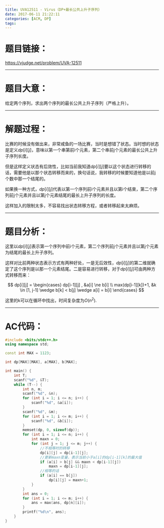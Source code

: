```yaml
---
title: UVA12511 - Virus（DP+最长公共上升子序列）
date: 2017-06-11 21:22:11
categories: [ACM, DP]
tags:
---
```

# 题目链接：
https://vjudge.net/problem/UVA-12511

----------------------------------
# 题目大意：
给定两个序列，求出两个序列的最长公共上升子序列（严格上升）。


-----------------------------------------
# 解题过程：
比赛的时候没有做出来，非常咸鱼的一场比赛，当时是想错了状态。当时想的状态是定义$dp[i][j]$，意味以第一个串第前i个元素，第二个串前j个元素的最长公共上升子序列长度。

但是这样定义状态有后效性，比如当前我知道$dp[i][j]$要以这个状态进行转移的话，需要他是以那个状态转移而来的，换句话说，我转移的时候要知道他是以前j个数中那一个结尾的。

如果换一种方式，$dp[i][j]$代表以第一个序列前i个元素并且以第i个结束，第二个序列前j个元素并且以第j个元素结尾的最长上升子序列的长度。

这样加入的限制太多，不容易找出状态转移方程，或者转移起来太麻烦。

--------------------------
# 题目分析：
这里以$dp[i][j]$表示第一个序列中前i个元素，第二个序列前j个元素并且以第j个元素为结尾的最长上升子序列。

这样对比前两种状态表示方式有两种好处，一是无后效性，$dp[i][j]$的第二维就确定了这个序列是以那一个元素结尾。二是容易进行转移，对于$dp[i][j]$可由两种方式转移而来：


$$
dp[i][j] = 	
\begin{cases}
dp[i-1][j] , &a[i]  \ne b[i] \\
max(dp[i-1][k])+1, &k \in [1, j-1] \wedge b[k] < b[j] \wedge a[i] = b[i]
\end{cases}
$$

这里的k可以在循环中找出，时间复杂度为$O(n^2)$.

-----------------------------
# AC代码：
```cpp
#include <bits/stdc++.h>
using namespace std;

const int MAX = 1123;

int dp[MAX][MAX], a[MAX], b[MAX];

int main() {
    int T;
    scanf("%d", &T);
    while (T--) {
        int n, m;
        scanf("%d", &n);
        for (int i = 1; i <= n; i++) {
            scanf("%d", &a[i]);
        }
        scanf("%d", &m);
        for (int i = 1; i <= m; i++) {
            scanf("%d", &b[i]);
        }
        memset(dp, 0, sizeof(dp));
        for (int i = 1; i <= n; i++) {
            int maxn = 0;
            for (int j = 1; j <= m; j++) {
                //不相等时的转移
                dp[i][j] = dp[i-1][j];
                //更新maxn变量，表示当前小于a[i]的dp[i-1][k]的最大值
                if (a[i] > b[j] && maxn < dp[i-1][j])
                    maxn = dp[i-1][j];
                //相等的话
                if (a[i] == b[j])
                    dp[i][j] = maxn+1;
            }
        }
        int ans = 0;
        for (int i = 1; i <= m; i++) {
            ans = max(ans, dp[n][i]);
        }
        printf("%d\n", ans);
    }
}
```


